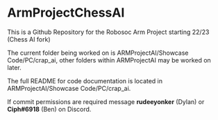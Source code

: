 # ArmProjectChessAI
This is a Github Repository for the Robosoc Arm Project starting 22/23 (Chess AI fork)

The current folder being worked on is ARMProjectAI/Showcase Code/PC/crap_ai, other folders within ARMProjectAI may be worked on later. 

The full README for code documentation is located in ARMProjectAI/Showcase Code/PC/crap_ai.

If commit permissions are required message **rudeeyonker** (Dylan) or **Ciph#6918** (Ben) on Discord. 
